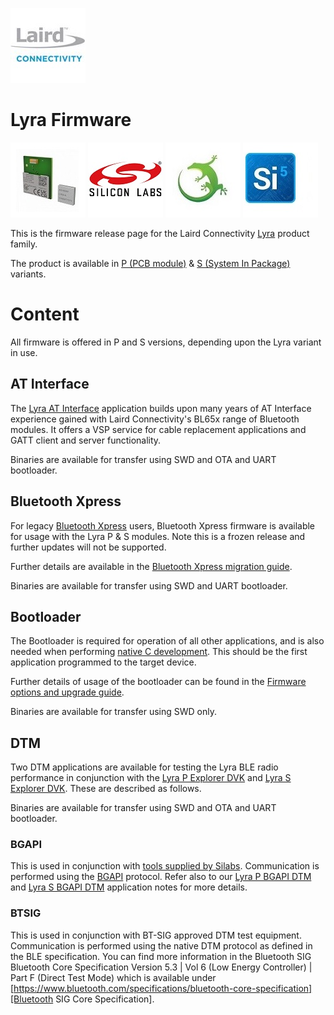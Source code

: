 [![Laird Connectivity](/images/laird_connectivity_logo.jpg)](https://www.lairdconnect.com/)

# Lyra Firmware

[![Lyra-P & Lyra-S](/images/lyra_p_and_lyra_s_render.jpg)](https://www.lairdconnect.com/wireless-modules/bluetooth-modules/bluetooth-5-modules/lyra-series-bluetooth-53-modules)
[![Silabs](/images/silabs_logo.jpg)](https://www.silabs.com)
[![Gecko SDK](/images/gecko_sdk_logo.jpg)](https://www.silabs.com/developers/gecko-software-development-kit)
[![Simplicity Studio](/images/simplicity_studio_logo.jpg)](https://www.silabs.com/developers/simplicity-studio)

This is the firmware release page for the Laird Connectivity [Lyra][Lyra product brief] product family.

The product is available in [P (PCB module)][Lyra P module datasheet] & [S (System In Package)][Lyra S module datasheet] variants.

# Content

All firmware is offered in P and S versions, depending upon the Lyra variant in use.

## AT Interface

The [Lyra AT Interface][Lyra AT Interface guide] application builds upon many years of AT Interface experience gained with Laird Connectivity's BL65x range of Bluetooth modules. It offers a VSP service for cable replacement applications and GATT client and server functionality.

Binaries are available for transfer using SWD and OTA and UART bootloader.

## Bluetooth Xpress

For legacy [Bluetooth Xpress][Bluetooth Xpress] users, Bluetooth Xpress firmware is available for usage with the Lyra P & S modules. Note this is a frozen release and further updates will not be supported.

Further details are available in the [Bluetooth Xpress migration guide][Bluetooth Xpress migration guide].

Binaries are available for transfer using SWD and UART bootloader.

## Bootloader

The Bootloader is required for operation of all other applications, and is also needed when performing [native C development][Native C development guide]. This should be the first application programmed to the target device.

Further details of usage of the bootloader can be found in the [Firmware options and upgrade guide][Firmware options and upgrade guide].

Binaries are available for transfer using SWD only.

## DTM

Two DTM applications are available for testing the Lyra BLE radio performance in conjunction with the [Lyra P Explorer DVK][Lyra P Explorer DVK user guide]
and [Lyra S Explorer DVK][Lyra S Explorer DVK user guide]. These are described as follows.

Binaries are available for transfer using SWD and OTA and UART bootloader.

### BGAPI

This is used in conjunction with [tools supplied by Silabs][Silabs BGAPI DTM documentation]. Communication is performed using the [BGAPI][Silabs BGAPI description] protocol. Refer also to our [Lyra P BGAPI DTM][Lyra P BGAPI DTM Application Note] and [Lyra S BGAPI DTM][Lyra S BGAPI DTM Application Note] application notes for more details.

### BTSIG

This is used in conjunction with BT-SIG approved DTM test equipment. Communication is performed using the native DTM protocol as defined in the BLE specification. You can find more information in the Bluetooth SIG Bluetooth Core Specification Version 5.3 | Vol 6 (Low Energy Controller) | Part F (Direct Test Mode) which is available under [https://www.bluetooth.com/specifications/bluetooth-core-specification][Bluetooth SIG Core Specification].

[Lyra product brief]: <https://www.lairdconnect.com/documentation/product-brief-lyra-series>
[Lyra P module datasheet]: <https://www.lairdconnect.com/documentation/datasheet-lyra-p>
[Lyra S module datasheet]: <https://www.lairdconnect.com/documentation/datasheet-lyra-s>
[Lyra AT Interface guide]: <https://www.lairdconnect.com/documentation/user-guide-interface-application-lyra-series>
[Bluetooth Xpress]: <https://docs.silabs.com/gecko-os/1/bgx/latest/getting-started>
[Lyra P Explorer DVK user guide]: <https://www.lairdconnect.com/documentation/user-guide-lyra-p-development-kit>
[Lyra S Explorer DVK user guide]: <https://www.lairdconnect.com/documentation/user-guide-lyra-s-development-kit>
[Native C development guide]: <https://www.lairdconnect.com/documentation/user-guide-lyra-series-c-code-development>
[Firmware options and upgrade guide]: <https://www.lairdconnect.com/documentation/user-guide-firmware-options-and-upgrading-lyra-series>
[Lyra P BGAPI DTM Application Note]: <https://www.lairdconnect.com/documentation/application-note-using-bgapi-direct-test-mode-lyra-p>
[Lyra S BGAPI DTM Application Note]: <https://www.lairdconnect.com/documentation/application-note-using-bgapi-direct-test-mode-lyra-s>
[Bluetooth SIG Core Specification]: <https://www.bluetooth.com/specifications/bluetooth-core-specification>
[Bluetooth Xpress migration guide]: <https://www.lairdconnect.com/documentation/user-guide-bluetooth-xpress-bgx-migration-lyra-modules>
[Silabs BGAPI DTM documentation]: <https://www.silabs.com/documents/public/application-notes/an1267-bt-rf-phy-evaluation-using-dtm-sdk-v3x.pdf>
[Silabs BGAPI description]: <https://docs.silabs.com/bluetooth/3.1/bgapi>